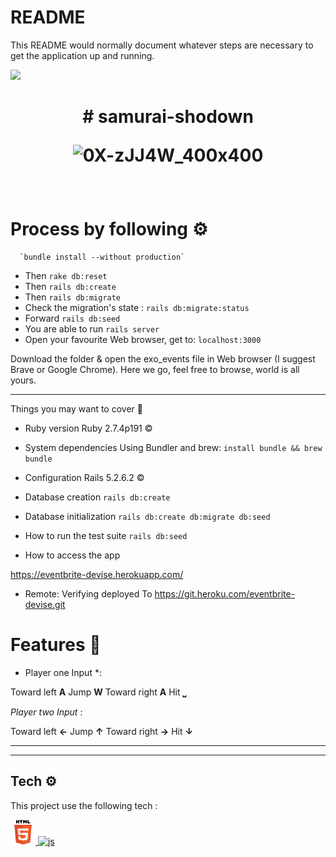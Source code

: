 # README 

This README would normally document whatever steps are necessary to get the
application up and running.




<a href="https://www.thehackingproject.org/"><img src="https://i.imgur.com/vQ9euBQ.png" width="20%" /></a>


<h1 align ="center">
            # samurai-shodown

![0X-zJJ4W_400x400](https://i.imgur.com/F56meSF.png)
</h1>
<br>



# Process by following ⚙️

	  `bundle install --without production`
- Then `rake db:reset`
- Then `rails db:create`
- Then `rails db:migrate`
- Check the migration's state : `rails db:migrate:status`
- Forward `rails db:seed`
- You are able to run `rails server`
- Open your favourite Web browser, get to: `localhost:3000`



Download the folder & open the exo_events file in Web browser (I suggest Brave or Google Chrome).
Here we go, feel free to browse, world is all yours.

<hr>

Things you may want to cover 📝

* Ruby version
 Ruby 2.7.4p191 ©

* System dependencies
 Using Bundler and brew:
 `install bundle && brew bundle`

* Configuration
 Rails 5.2.6.2 ©


* Database creation
 `rails db:create`

* Database initialization
 `rails db:create db:migrate db:seed`

* How to run the test suite
 `rails db:seed`
 
* How to access the app
 
 https://eventbrite-devise.herokuapp.com/ 


* Remote: Verifying deployed
  To https://git.heroku.com/eventbrite-devise.git




# Features 🧪



* Player one Input *:

Toward left  **A**
Jump   **W**
Toward right     **A**
Hit  **⎵**

*Player two Input* :  

Toward left  **←**
Jump   **↑**
Toward right     **→**
Hit **↓**



<hr>
<hr>


## Tech ⚙️

<p align="left"> This project use the following tech : <br>


<a href="https://www.w3.org/html/" target="_blank" rel="noreferrer"> <img src="https://raw.githubusercontent.com/devicons/devicon/master/icons/html5/html5-original-wordmark.svg" alt="html5" width="40" height="40"/> </a>
<a href="https://www.w3schools.com/js/" target="_blank" rel="noreferrer"> <img src="https://cdn.jsdelivr.net/gh/devicons/devicon/icons/javascript/javascript-original.svg" alt="js" width="40" height="40"/> </a> </p>

